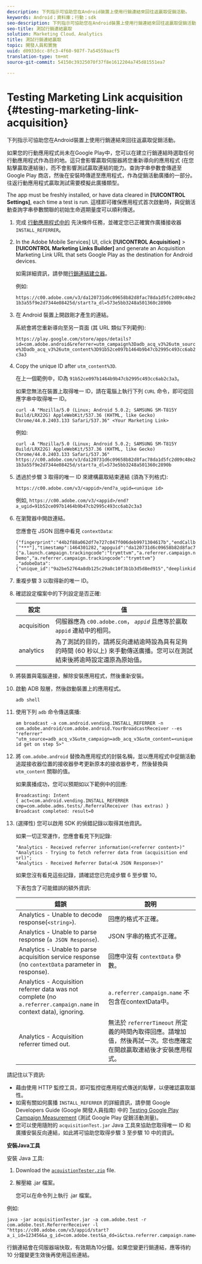 ```yaml
---
description: 下列指示可協助您在Android裝置上使用行銷連結來回往返贏取促銷活動。
keywords: Android；資料庫；行動；sdk
seo-description: 下列指示可協助您在Android裝置上使用行銷連結來回往返贏取促銷活動。
seo-title: 測試行銷連結贏取
solution: Marketing Cloud、Analytics
title: 測試行銷連結贏取
topic: 開發人員和實施
uuid: d0933dcc-8fc3-4f60-987f-7a54559aacf5
translation-type: tm+mt
source-git-commit: 54150c39325070f37f8e1612204a745d81551ea7

---
```



# Testing Marketing Link acquisition {#testing-marketing-link-acquisition}

下列指示可協助您在Android裝置上使用行銷連結來回往返贏取促銷活動。

如果您的行動應用程式尚未在Google Play中，您可以在建立行銷連結時選取任何行動應用程式作為目的地。這只會影響贏取伺服器將您重新導向的應用程式 (在您點擊贏取連結後)，而不會影響測試贏取連結的能力。查詢字串參數會傳遞至 Google Play 商店，然後在安裝時傳遞至應用程式，作為促銷活動廣播的一部分。往返行動應用程式贏取測試需要模擬此廣播類型。

The app must be freshly installed, or have data cleared in **[!UICONTROL Settings]**, each time a test is run. 這樣即可確保應用程式首次啟動時，與促銷活動查詢字串參數關聯的初始生命週期量度可以順利傳送。

1. 完成 [行動應用程式中的](/help/android/acquisition-main/acquisition.md) 先決條件任務，並確定您已正確實作廣播接收器 `INSTALL_REFERRER`。
1. In the Adobe Mobile Services] UI, click  **[!UICONTROL Acquisition]** &gt; **[!UICONTROL Marketing Links Builder]** and generate an Acquisition Marketing Link URL that sets Google Play as the destination for Android devices.

   如需詳細資訊，請參閱[行銷連結建立器](/help/using/acquisition-main/c-marketing-links-builder/c-marketing-links-builder.md)。

   例如:

   `https://c00.adobe.com/v3/da120731d6c09658b82d8fac78da1d5fc2d09c48e21b3a55f9e2d7344e08425d/start?a_dl=573e5bb3248a501360c2890b`

1. 在 Android 裝置上開啟剛才產生的連結。

   系統會將您重新導向至另一頁面 (其 URL 類似下列範例):

   `https://play.google.com/store/apps/details?id=com.adobe.android&referrer=utm_campaign%3Dadb_acq_v3%26utm_source%3Dadb_acq_v3%26utm_content%3D91b52ce097b1464b9b47cb2995c493cc6ab2c3a3`

1. Copy the unique ID after `utm_content%3D`.

   在上一個範例中，ID為 `91b52ce097b1464b9b47cb2995c493cc6ab2c3a3`。

   如果您無法在裝置上取得唯一 ID，請在電腦上執行下列 `CURL` 命令，即可從回應字串中取得唯一 ID。

   `curl -A "Mozilla/5.0 (Linux; Android 5.0.2; SAMSUNG SM-T815Y Build/LRX22G) AppleWebKit/537.36 (KHTML, like Gecko) Chrome/44.0.2403.133 Safari/537.36" <Your Marketing Link>`

   例如:

   `curl -A "Mozilla/5.0 (Linux; Android 5.0.2; SAMSUNG SM-T815Y Build/LRX22G) AppleWebKit/537.36 (KHTML, like Gecko) Chrome/44.0.2403.133 Safari/537.36" https://c00.adobe.com/v3/da120731d6c09658b82d8fac78da1d5fc2d09c48e21b3a55f9e2d7344e08425d/start?a_dl=573e5bb3248a501360c2890b`

1. 透過於步驟 3 取得的唯一 ID 來建構贏取結束連結 (須為下列格式):

   `https://c00.adobe.com/v3/<appid>/end?a_ugid=<unique id>`

   例如, `https://c00.adobe.com/v3/<appid>/end?a_ugid=91b52ce097b1464b9b47cb2995c493cc6ab2c3a3`

1. 在瀏覽器中開啟連結。

   您應會在 JSON 回應中看見 `contextData`:

   ```
   {"fingerprint":"44b2f88a062df7e727c047f006deb9971304617b","endCallbacks":["***"],"timestamp":1464301282,"appguid":"da120731d6c09658b82d8fac78da1d5fc2d09c48e21b3a55f9e2d7344e08425d","contextData": 
   {"a.launch.campaign.trackingcode":"trymttvm","a.referrer.campaign.name":"Android Demo","a.referrer.campaign.trackingcode":"trymttvm"} 
   ,"adobeData":{"unique_id":"9a2be52764a8db125c29a8c10f3b1b3d5d8ed915","deeplinkid":"57476c26072932ec6d3a470b"}}.
   ```

1. 重複步驟 3 以取得新的唯一 ID。
1. 確認設定檔案中的下列設定是否正確:

   | 設定 | 值 |
   |--- |--- |
   | acquisition | 伺服器應為 `c00.adobe.com`， *`appid`* 且應等於贏取 `appid` 連結中的相同。 |
   | analytics | 為了測試的目的，請將反向連結逾時設為具有足夠的時間 (60 秒以上) 來手動傳送廣播。您可以在測試結束後將逾時設定還原為原始值。 |

1. 將裝置與電腦連接，解除安裝應用程式，然後重新安裝。
1. 啟動 ADB 殼層，然後啟動裝置上的應用程式。

   ```
   adb shell
   ```

1. 使用下列 `adb` 命令傳送廣播:

   ```
   am broadcast -a com.android.vending.INSTALL_REFERRER -n com.adobe.android/com.adobe.android.YourBroadcastReceiver --es "referrer" "utm_source=adb_acq_v3&utm_campaign=adb_acq_v3&utm_content=<unique id get on step 5>"
   ```

1. 將 `com.adobe.android` 替換為應用程式的封裝名稱，並以應用程式中促銷活動追蹤接收器位置的接收器參考更新原本的接收器參考，然後替換與 `utm_content` 關聯的值。

   如果廣播成功，您可以預期如以下範例中的回應:

   ```
   Broadcasting: Intent 
   { act=com.android.vending.INSTALL_REFERRER cmp=com.adobe.adms.tests/.ReferralReceiver (has extras) } 
   Broadcast completed: result=0 
   ```

1. (選擇性) 您可以啟用 SDK 的偵錯記錄以取得其他資訊。

   如果一切正常運作，您應會看見下列記錄:

   ```
   "Analytics - Received referrer information(<referrer content>)" 
   "Analytics - Trying to fetch referrer data from (acquisition end url)"; 
   "Analytics - Received Referrer Data(<A JSON Response>)"
   ```

   如果您沒有看見這些記錄，請確認您已完成步驟 6 至步驟 10。

   下表包含了可能錯誤的額外資訊:

   | 錯誤 | 說明 |
   |--- |--- |
   | Analytics - Unable to decode response(`<string>`). | 回應的格式不正確。 |
   | Analytics - Unable to parse response (`a JSON Response`). | JSON 字串的格式不正確。 |
   | Analytics - Unable to parse acquisition service response (no `contextData` parameter in response). | 回應中沒有 `contextData` 參數。 |
   | Analytics - Acquisition referrer data was not complete (no `a.referrer.campaign.name` in context data), ignoring. | `a.referrer.campaign.name` 不包含在contextData中。 |
   | Analytics - Acquisition referrer timed out. | 無法於 `referrerTimeout` 所定義的時間內取得回應。請增加值，然後再試一次。您也應確定在開啟贏取連結後才安裝應用程式。 |

請記住以下資訊:

* 藉由使用 HTTP 監控工具，即可監控從應用程式傳送的點擊，以便確認贏取屬性。
* 如需有關如何廣播 `INSTALL_REFERRER` 的詳細資訊，請參閱 Google Developers Guide (Google 開發人員指南) 中的 [Testing Google Play Campaign Measurement](https://developers.google.com/analytics/solutions/testing-play-campaigns) (測試 Google Play 促銷活動測量)。
* 您可以使用隨附的 `acquisitionTest.jar` Java 工具來協助您取得唯一 ID 和廣播安裝反向連結，如此將可協助您取得步驟 3 至步驟 10 中的資訊。

**安裝Java工具**

安裝 Java 工具:

1. Download the [`acquistionTester.zip`](../assets/acquisitionTester.zip) file.
1. 解壓縮 .jar 檔案。

   您可以在命令列上執行 .jar 檔案。

例如:

```
java -jar acquisitionTester.jar -a com.adobe.test -r com.adobe.test.ReferrerReceiver -l "https://c00.adobe.com/v3/appid/start?a_i_id=123456&a_g_id=com.adobe.test&a_dd=i&ctxa.referrer.campaign.name=name&ctxa.referrer.campaign.trackingcode=1234
```

行銷連結會在伺服器端快取，有效期為10分鐘。如果您變更行銷連結，應等待約 10 分鐘變更生效後再使用這些連結。
